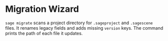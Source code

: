 # Migration Wizard

`sage migrate` scans a project directory for `.sageproject` and `.sagescene` files.
It renames legacy fields and adds missing `version` keys. The command prints the
path of each file it updates.
